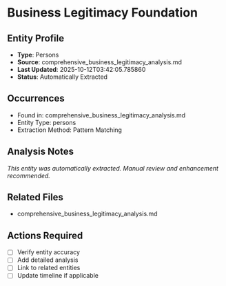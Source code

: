 # Business Legitimacy Foundation

## Entity Profile
- **Type**: Persons
- **Source**: comprehensive_business_legitimacy_analysis.md
- **Last Updated**: 2025-10-12T03:42:05.785860
- **Status**: Automatically Extracted

## Occurrences
- Found in: comprehensive_business_legitimacy_analysis.md
- Entity Type: persons
- Extraction Method: Pattern Matching

## Analysis Notes
*This entity was automatically extracted. Manual review and enhancement recommended.*

## Related Files
- comprehensive_business_legitimacy_analysis.md

## Actions Required
- [ ] Verify entity accuracy
- [ ] Add detailed analysis
- [ ] Link to related entities
- [ ] Update timeline if applicable
